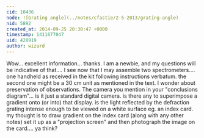 ```yaml
---
cid: 10436
node: ![Grating angle](../notes/cfastie/2-5-2013/grating-angle)
nid: 5892
created_at: 2014-09-25 20:30:47 +0000
timestamp: 1411677047
uid: 428919
author: wizard
---
```


Wow... excellent information... thanks.  I am a newbie, and my questions will be indicative of that.... I see now that I may assemble two spectrometers.... one handheld as received in the kit following instructions verbatum.  the second one might be a 30 cm unit as mentioned in the text.  I wonder about preservation of observations.  The camera you mention in your "conclusions diagram"... is it just a standard digital camera.  is there any to superimpose a gradient onto (or into) that display.  is the light reflected by the defraction grating intense enough to be viewed on a white surface eg. an index card.  my thought is to draw gradient on the index card (along with any other notes) set it up as a "projection screen" and then photograph the image on the card.... ya think?